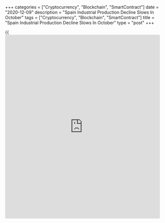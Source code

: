 +++
categories = ["Cryptocurrency", "Blockchain", "SmartContract"]
date = "2020-12-09"
description = "Spain Industrial Production Decline Slows In October"
tags = ["Cryptocurrency", "Blockchain", "SmartContract"]
title = "Spain Industrial Production Decline Slows In October"
type = "post"
+++

{{<iframe id="large-banner" src="https://www.bounty.group/#slide=9.0" width="100%" height="600" scrolling="no" style="border: 0px solid rgb(216, 221, 230); border-radius: 3px;">}}

Spain's industrial production declined at a slower pace in October, data
from the statistical office INE showed on Wednesday.

Industrial output fell 1.6 percent annually in October, following a 3.1
percent decrease in September. Output was forecast to decrease 2.6
percent.

On an unadjusted basis, industrial production declined 6.1 percent
yearly in October, following a 0.6 percent fall in the previous month.

Production of intermediate goods grew 1.6 percent and that of durable
consumer goods increased 0.7 percent annually in October.

Meanwhile, output of capital goods decreased 4.0 percent. Output of non-
durable goods and energy dropped by 3.9 percent and 2.3 percent,
respectively.

On a month-on-month basis, industrial output rose 0.6 percent in
October, after a 0.9 percent in the prior month.

For comments and feedback [contact](https://www.playgroundfx.com/contact/): editorial@rtt[news](https://www.letsplayfx.com/blog/forex-news-website/).com

[Economic News][1]

 **What parts of the world are seeing the best (and worst) economic
performances lately? Click[here][2] to check out our [Econ Scorecard][2]
and find out! See up-to-the-moment [ranking](https://www.playgroundfx.com/blog/crypto-exchange-ranking/)s for the best and worst
performers in [GDP][3], [unemployment rate][4], [inflation][5] and much
more.**

   1. www.rtt[news](https://www.letsplayfx.com/blog/forex-news-website/).com/Content/EconomicNews.aspx
   2. www.rtt[news](https://www.letsplayfx.com/blog/forex-news-website/).com/economic-scorecard/world-rank/unemployment-rate/highest-performance.aspx
   3. www.rtt[news](https://www.letsplayfx.com/blog/forex-news-website/).com/economic-scorecard/world-rank/GDP/highest-performance.aspx
   4. www.rtt[news](https://www.letsplayfx.com/blog/forex-news-website/).com/economic-scorecard/world-rank/unemployment-rate/lowest-performance.aspx
   5. www.rtt[news](https://www.letsplayfx.com/blog/forex-news-website/).com/economic-scorecard/world-rank/CPI/highest-performance.aspx